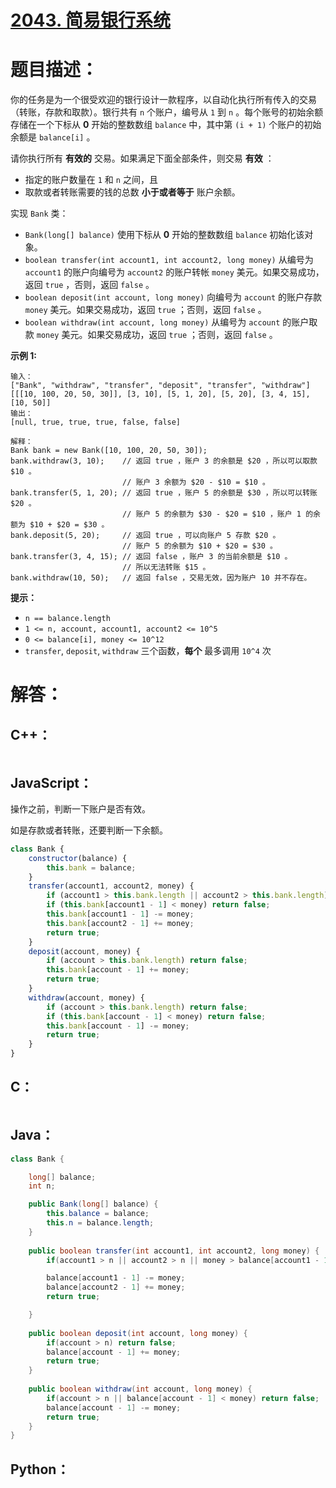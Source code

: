 # [2043. 简易银行系统](https://leetcode-cn.com/problems/simple-bank-system/)

# 题目描述：

你的任务是为一个很受欢迎的银行设计一款程序，以自动化执行所有传入的交易（转账，存款和取款）。银行共有 `n` 个账户，编号从 `1` 到 `n` 。每个账号的初始余额存储在一个下标从 **0** 开始的整数数组 `balance` 中，其中第 `(i + 1)` 个账户的初始余额是 `balance[i]` 。

请你执行所有 **有效的** 交易。如果满足下面全部条件，则交易 **有效** ：

- 指定的账户数量在 `1` 和 `n` 之间，且
- 取款或者转账需要的钱的总数 **小于或者等于** 账户余额。

实现 `Bank` 类：

- `Bank(long[] balance)` 使用下标从 **0** 开始的整数数组 `balance` 初始化该对象。
- `boolean transfer(int account1, int account2, long money)` 从编号为 `account1` 的账户向编号为 `account2` 的账户转帐 `money` 美元。如果交易成功，返回 `true` ，否则，返回 `false` 。
- `boolean deposit(int account, long money)` 向编号为 `account` 的账户存款 `money` 美元。如果交易成功，返回 `true` ；否则，返回 `false` 。
- `boolean withdraw(int account, long money)` 从编号为 `account` 的账户取款 `money` 美元。如果交易成功，返回 `true` ；否则，返回 `false` 。



**示例 1:**

```
输入：
["Bank", "withdraw", "transfer", "deposit", "transfer", "withdraw"]
[[[10, 100, 20, 50, 30]], [3, 10], [5, 1, 20], [5, 20], [3, 4, 15], [10, 50]]
输出：
[null, true, true, true, false, false]

解释：
Bank bank = new Bank([10, 100, 20, 50, 30]);
bank.withdraw(3, 10);    // 返回 true ，账户 3 的余额是 $20 ，所以可以取款 $10 。
                         // 账户 3 余额为 $20 - $10 = $10 。
bank.transfer(5, 1, 20); // 返回 true ，账户 5 的余额是 $30 ，所以可以转账 $20 。
                         // 账户 5 的余额为 $30 - $20 = $10 ，账户 1 的余额为 $10 + $20 = $30 。
bank.deposit(5, 20);     // 返回 true ，可以向账户 5 存款 $20 。
                         // 账户 5 的余额为 $10 + $20 = $30 。
bank.transfer(3, 4, 15); // 返回 false ，账户 3 的当前余额是 $10 。
                         // 所以无法转账 $15 。
bank.withdraw(10, 50);   // 返回 false ，交易无效，因为账户 10 并不存在。
```

**提示：**

- `n == balance.length`
- `1 <= n, account, account1, account2 <= 10^5`
- `0 <= balance[i], money <= 10^12`
- `transfer`, `deposit`, `withdraw` 三个函数，**每个** 最多调用 `10^4` 次




# 解答：

## C++：

```cpp

```

## JavaScript：

操作之前，判断一下账户是否有效。

如是存款或者转账，还要判断一下余额。

```JavaScript
class Bank {
    constructor(balance) {
        this.bank = balance;
    }
    transfer(account1, account2, money) {
        if (account1 > this.bank.length || account2 > this.bank.length) return false;
        if (this.bank[account1 - 1] < money) return false;
        this.bank[account1 - 1] -= money;
        this.bank[account2 - 1] += money;
        return true;
    }
    deposit(account, money) {
        if (account > this.bank.length) return false;
        this.bank[account - 1] += money;
        return true;
    }
    withdraw(account, money) {
        if (account > this.bank.length) return false;
        if (this.bank[account - 1] < money) return false;
        this.bank[account - 1] -= money;
        return true;
    }
}
```

## C：

```c

```

## Java：

```java
class Bank {

    long[] balance;
    int n;

    public Bank(long[] balance) {
        this.balance = balance;
        this.n = balance.length;
    }
    
    public boolean transfer(int account1, int account2, long money) {
        if(account1 > n || account2 > n || money > balance[account1 - 1]) return false;

        balance[account1 - 1] -= money;
        balance[account2 - 1] += money;
        return true;

    }
    
    public boolean deposit(int account, long money) {
        if(account > n) return false;
        balance[account - 1] += money;
        return true;
    }
    
    public boolean withdraw(int account, long money) {
        if(account > n || balance[account - 1] < money) return false;
        balance[account - 1] -= money;
        return true;
    }
}
```

## Python：

```python

```


